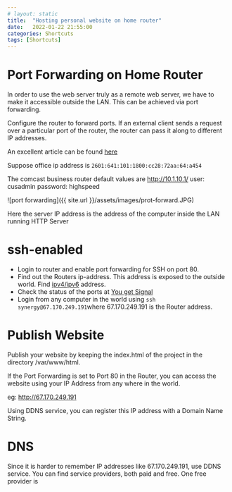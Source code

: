 ```yaml
---
# layout: static
title:  "Hosting personal website on home router"
date:   2022-01-22 21:55:00
categories: Shortcuts
tags: [Shortcuts]
---
```


# Port Forwarding on Home Router

In order to use the web server truly as a remote web server, we have to make it accessible outside the LAN. This can be achieved via port forwarding.

Configure the router to forward ports. If an external client sends a request over a particular port of the router, the router can pass it along to different IP addresses.

An excellent article can be found [here](http://www.howtogeek.com/66214/how-to-forward-ports-on-your-router/)

Suppose office ip address is `2601:641:101:1800:cc28:72aa:64:a454` 

The comcast business router default values are
http://10.1.10.1/
user: cusadmin
password: highspeed

![port forwarding]({{ site.url }}/assets/images/prot-forward.JPG)

Here the server IP address is the address of the computer inside the LAN running HTTP Server


# ssh-enabled

* Login to router and enable port forwarding for SSH on port 80.
* Find out the Routers ip-address. This address is exposed to the outside world. Find [ipv4/ipv6](http://ipv4.whatismyv6.com/) address.
* Check the status of the ports at [You get Signal](http://www.yougetsignal.com/tools/open-ports/)
* Login from any computer in the world using `ssh synergy@67.170.249.191`where 67.170.249.191 is the Router address.


# Publish Website

Publish your website by keeping the index.html of the project in the directory /var/www/html.

If the Port Forwarding is set to Port 80 in the Router, you can access the website using your IP Address from any where in the world.

eg: http://67.170.249.191

Using DDNS service, you can register this IP address with a Domain Name String.

# DNS

Since it is harder to remember IP addresses like 67.170.249.191, use DDNS service. You can find service providers, both paid and free. One free provider is 


